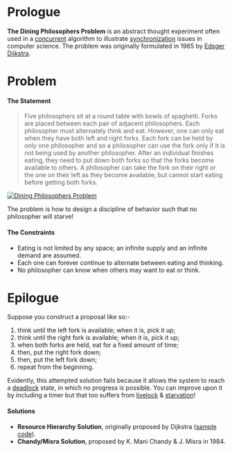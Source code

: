 # Prologue

**The Dining Philosophers Problem** is an abstract thought experiment often used in a [concurrent][1] algorithm to illustrate [synchronization][2] issues in computer science. The problem was originally formulated in 1965 by [Edsger Dijkstra][3].

# Problem

#### The Statement

> Five philosophers sit at a round table with bowls of spaghetti. Forks are placed between each pair of adjacent philosophers. Each philosopher must alternately think and eat. However, one can only eat when they have both left and right forks. Each fork can be held by only one philosopher and so a philosopher can use the fork only if it is not being used by another philosopher. After an individual finishes eating, they need to put down both forks so that the forks become available to others. A philosopher can take the fork on their right or the one on their left as they become available, but cannot start eating before getting both forks.

[![Dining Philosophers Problem](https://upload.wikimedia.org/wikipedia/commons/7/7b/An_illustration_of_the_dining_philosophers_problem.png "Dining Philosophers Problem")][4]

The problem is how to design a discipline of behavior such that no philosopher will starve!

#### The Constraints

- Eating is not limited by any space; an infinite supply and an infinite demand are assumed.
- Each one can forever continue to alternate between eating and thinking.
-  No philosopher can know when others may want to eat or think.

# Epilogue

Suppose you construct a proposal like so:-

1. think until the left fork is available; when it is, pick it up;
2. think until the right fork is available; when it is, pick it up;
3. when both forks are held, eat for a fixed amount of time;
4. then, put the right fork down;
5. then, put the left fork down;
6. repeat from the beginning.

Evidently, this attempted solution fails because it allows the system to reach a [deadlock][5] state, in which no progress is possible. You can improve upon it by including a timer but that too suffers from [livelock][6] & [starvation][7]!

#### Solutions

- **Resource Hierarchy Solution**, originally proposed by Dijkstra ([sample code][8]).
- **Chandy/Misra Solution**, proposed by K. Mani Chandy & J. Misra in 1984.

[1]: https://en.wikipedia.org/wiki/Concurrency_(computer_science)
[2]: https://en.wikipedia.org/wiki/Synchronization_(computer_science)
[3]: https://en.wikipedia.org/wiki/Edsger_W._Dijkstra
[4]: https://upload.wikimedia.org/wikipedia/commons/7/7b/An_illustration_of_the_dining_philosophers_problem.png
[5]: https://en.wikipedia.org/wiki/Deadlock
[6]: https://en.wikipedia.org/wiki/Deadlock#Livelock
[7]: https://en.wikipedia.org/wiki/Starvation_(computer_science)
[8]: https://gist.github.com/davidjpfeiffer/2bda83fbba570592e4d46d5e47853d32